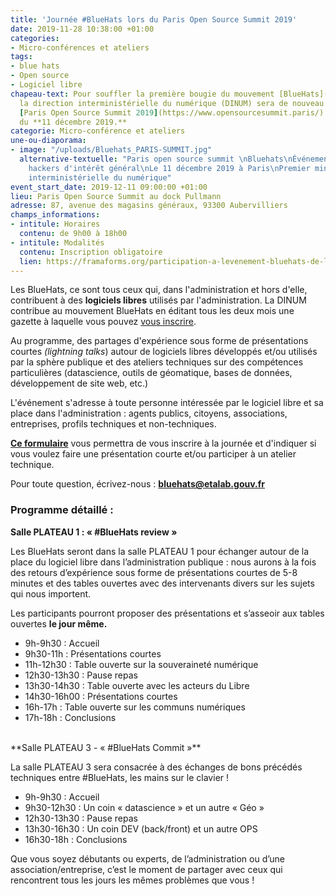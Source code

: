 ```yaml
---
title: 'Journée #BlueHats lors du Paris Open Source Summit 2019'
date: 2019-11-28 10:38:00 +01:00
categories:
- Micro-conférences et ateliers
tags:
- blue hats
- Open source
- Logiciel libre
chapeau-text: Pour souffler la première bougie du mouvement [BlueHats](https://www.numerique.gouv.fr/actualites/la-communaute-blue-hats-hackers-dinteret-general-est-lancee-rejoignez-nous/),
  la direction interministérielle du numérique (DINUM) sera de nouveau présente au
  [Paris Open Source Summit 2019](https://www.opensourcesummit.paris/) toute la journée
  du **11 décembre 2019.**
categorie: Micro-conférence et ateliers
une-ou-diaporama:
- image: "/uploads/Bluehats_PARIS-SUMMIT.jpg"
  alternative-textuelle: "Paris open source summit \nBluehats\nÉvénement blue hats,
    hackers d'intérêt général\nLe 11 décembre 2019 à Paris\nPremier ministre - Direction
    interministérielle du numérique"
event_start_date: 2019-12-11 09:00:00 +01:00
lieu: Paris Open Source Summit au dock Pullmann
adresse: 87, avenue des magasins généraux, 93300 Aubervilliers
champs_informations:
- intitule: Horaires
  contenu: de 9h00 à 18h00
- intitule: Modalités
  contenu: Inscription obligatoire
  lien: https://framaforms.org/participation-a-levenement-bluehats-de-la-dinum-lors-du-paris-open-source-summit-2019-1574254577
---
```


Les BlueHats, ce sont tous ceux qui, dans l'administration et hors d'elle, contribuent à des **logiciels libres** utilisés par l'administration. La DINUM contribue au mouvement BlueHats en éditant tous les deux mois une gazette à laquelle vous pouvez [vous inscrire](https://infolettres.etalab.gouv.fr/subscribe/bluehats@mail.etalab.studio).

Au programme, des partages d'expérience sous forme de présentations courtes *(lightning talks*) autour de logiciels libres développés et/ou utilisés par la sphère publique et des ateliers techniques sur des compétences particulières (datascience, outils de géomatique, bases de données, développement de site web, etc.)

L'événement s'adresse à toute personne intéressée par le logiciel libre et sa place dans l'administration : agents publics, citoyens, associations, entreprises, profils techniques et non-techniques. 

[**Ce formulaire**](https://framaforms.org/participation-a-levenement-bluehats-de-la-dinum-lors-du-paris-open-source-summit-2019-1574254577) vous permettra de vous inscrire à la journée et d'indiquer si vous voulez faire une présentation courte et/ou participer à un atelier technique.

Pour toute question, écrivez-nous : **[bluehats@etalab.gouv.fr](mailto:bluehats@etalab.gouv.fr)** <br>
### Programme détaillé :

**Salle PLATEAU 1 : « #BlueHats review »**

Les BlueHats seront dans la salle PLATEAU 1 pour échanger autour de la place du logiciel libre dans l’administration publique : nous aurons à la fois des retours d’expérience sous forme de présentations courtes de 5-8 minutes et des tables ouvertes avec des intervenants divers sur les sujets qui nous importent.

Les participants pourront proposer des présentations et s’asseoir aux tables ouvertes **le jour même.**

* 9h-9h30 : Accueil
* 9h30-11h : Présentations courtes
* 11h-12h30 : Table ouverte sur la souveraineté numérique
* 12h30-13h30 : Pause repas
* 13h30-14h30 : Table ouverte avec les acteurs du Libre
* 14h30-16h00 : Présentations courtes
* 16h-17h : Table ouverte sur les communs numériques
* 17h-18h : Conclusions

<br>
**Salle PLATEAU 3 - « #BlueHats Commit »**

La salle PLATEAU 3 sera consacrée à des échanges de bons précédés techniques entre #BlueHats, les mains sur le clavier !

* 9h-9h30 : Accueil
* 9h30-12h30 : Un coin « datascience » et un autre « Géo »
* 12h30-13h30 : Pause repas
* 13h30-16h30 : Un coin DEV (back/front) et un autre OPS
* 16h30-18h : Conclusions

Que vous soyez débutants ou experts, de l’administration ou d’une association/entreprise, c’est le moment de partager avec ceux qui rencontrent tous les jours les mêmes problèmes que vous !